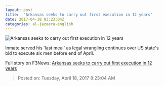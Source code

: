 ```yaml
---
layout: post
title:  "Arkansas seeks to carry out first execution in 12 years"
date: 2017-04-18 03:23:04Z
categories: al-jazeera-english
---
```


![Arkansas seeks to carry out first execution in 12 years](http://www.aljazeera.com/mritems/Images/2017/4/15/0200811a8bed4b8a97f14d6e1368bd6e_18.jpg)

Inmate served his 'last meal' as legal wrangling continues over US state's bid to execute six men before end of April.


Full story on F3News: [Arkansas seeks to carry out first execution in 12 years](http://www.f3nws.com/n/kEWucD)

> Posted on: Tuesday, April 18, 2017 8:23:04 AM
